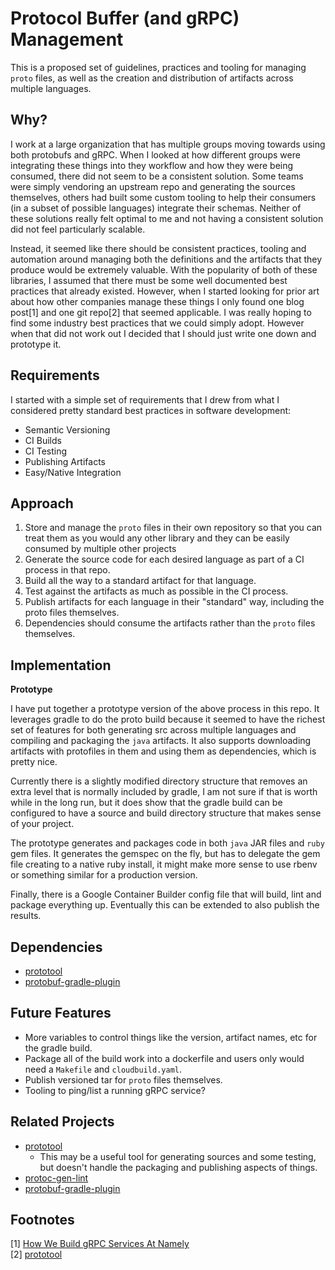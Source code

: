# Protocol Buffer (and gRPC) Management

This is a proposed set of guidelines, practices and tooling for managing `proto` files, as well as the creation and distribution of artifacts across multiple languages. 

## Why?
I work at a large organization that has multiple groups moving towards using both protobufs and gRPC.  When I looked at how different groups were integrating these things into they workflow and how they were being consumed, there did not seem to be a consistent solution.  Some teams were simply vendoring an upstream repo and generating the sources themselves, others had built some custom tooling to help their consumers (in a subset of possible languages) integrate their schemas.  Neither of these solutions really felt optimal to me and not having a consistent solution did not feel particularly scalable.
 
 Instead, it seemed like there should be consistent practices, tooling and automation around managing both the definitions and the artifacts that they produce would be extremely valuable.  With the popularity of both of these libraries, I assumed that there must be some well documented best practices that already existed.  However, when I started looking for prior art about how other companies manage these things I only found one blog post\[1\] and one git repo\[2\] that seemed applicable.  I was really hoping to find some industry best practices that we could simply adopt.  However when that did not work out I decided that I should just write one down and prototype it.

## Requirements
I started with a simple set of requirements that I drew from what I considered pretty standard best practices in software development:

* Semantic Versioning
* CI Builds
* CI Testing
* Publishing Artifacts
* Easy/Native Integration

## Approach

1. Store and manage the `proto` files in their own repository so that you can treat them as you would any other library and they can be easily consumed by multiple other projects
2. Generate the source code for each desired language as part of a CI process in that repo.
3. Build all the way to a standard artifact for that language.
4. Test against the artifacts as much as possible in the CI process.
5. Publish artifacts for each language in their "standard" way, including the proto files themselves.
6. Dependencies should consume the artifacts rather than the `proto` files themselves.

## Implementation
**Prototype**

I have put together a prototype version of the above process in this repo.  It leverages gradle to do the proto build because it seemed to have the richest set of features for both generating src across multiple languages and compiling and packaging the `java` artifacts.  It also supports downloading artifacts with protofiles in them and using them as dependencies, which is pretty nice.

Currently there is a slightly modified directory structure that removes an extra level that is normally included by gradle, I am not sure if that is worth while in the long run, but it does show that the gradle build can be configured to have a source and build directory structure that makes sense of your project.

The prototype generates and packages code in both `java` JAR files and `ruby` gem files.  It generates the gemspec on the fly, but has to delegate the gem file creating to a native ruby install, it might make more sense to use rbenv or something similar for a production version.

Finally, there is a Google Container Builder config file that will build, lint and package everything up.  Eventually this can be extended to also publish the results.

## Dependencies
* [prototool](https://github.com/uber/prototool)
* [protobuf-gradle-plugin](https://github.com/google/protobuf-gradle-plugin)

## Future Features
* More variables to control things like the version, artifact names, etc for the gradle build.
* Package all of the build work into a dockerfile and users only would need a `Makefile` and `cloudbuild.yaml`.
* Publish versioned tar for `proto` files themselves.
* Tooling to ping/list a running gRPC service?

## Related Projects
* [prototool](https://github.com/uber/prototool)
  * This may be a useful tool for generating sources and some testing, but doesn't handle the packaging and publishing aspects of things.
* [protoc-gen-lint](https://github.com/ckaznocha/protoc-gen-lint)
* [protobuf-gradle-plugin](https://github.com/google/protobuf-gradle-plugin)

## Footnotes
\[1\] [How We Build gRPC Services At Namely](https://medium.com/namely-labs/how-we-build-grpc-services-at-namely-52a3ae9e7c35)  
\[2\] [prototool](https://github.com/uber/prototool)  

